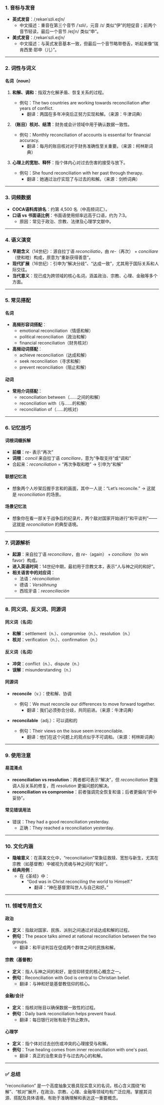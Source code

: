 ### 1. 音标与发音

- **英式发音**：/ˌrekənˈsɪli.eɪʃn/  
  - 中文描述：重音在第三个音节 /ˈsɪli/，元音 /ɪ/ 类似“伊”的短促音；前两个音节轻读，最后一个音节 /eɪʃn/ 类似“申”。
- **美式发音**：/ˌrekənˈsɪli.eɪʃn/  
  - 中文描述：与英式发音基本一致，但最后一个音节略带卷舌，听起来像“瑞肯西里·耶申（儿）”。

---

### 2. 词性与词义

#### 名词（noun）
1. **和解、调和**：指双方化解矛盾、恢复关系的过程。  
   - 例句：The two countries are working towards reconciliation after years of conflict.  
     - 翻译：两国在多年冲突后正努力实现和解。（来源：牛津词典）

2. **（账目）核对、结清**：财务或会计领域中用于确认数据一致性。  
   - 例句：Monthly reconciliation of accounts is essential for financial accuracy.  
     - 翻译：每月的账目核对对于财务准确性至关重要。（来源：柯林斯词典）

3. **心理上的宽恕、释怀**：指个体内心对过去伤害的接受与放下。  
   - 例句：She found reconciliation with her past through therapy.  
     - 翻译：她通过治疗实现了与过去的和解。（来源：剑桥词典）

---

### 3. 词频数据

- **COCA语料库排名**：约第 4,500 名（中高频词汇）。
- **口语 vs 书面语比例**：书面语使用频率远高于口语，约为 7:3。  
  - 原因：常见于政治、宗教、法律及心理学文献中。

---

### 4. 语义演变

- **早期含义**（14世纪）：源自拉丁语 *reconciliatio*，由 *re-*（再次） + *conciliare*（使和睦）构成，原意为“重新获得善意”。
- **现代扩展**（16世纪）：引申为“解决分歧”、“达成一致”，尤其用于国际关系和人际交往。
- **当代意义**：现已成为跨领域的核心名词，涵盖政治、宗教、心理、金融等多个方面。

---

### 5. 常见搭配

#### 名词
- **高频形容词搭配**：
  - emotional reconciliation（情感和解）
  - political reconciliation（政治和解）
  - financial reconciliation（财务核对）
- **高频动词搭配**：
  - achieve reconciliation（达成和解）
  - seek reconciliation（寻求和解）
  - prevent reconciliation（阻止和解）

#### 动词
- **常用介词搭配**：
  - reconciliation between（……之间的和解）
  - reconciliation with（与……的和解）
  - reconciliation of（……的核对）

---

### 6. 记忆技巧

#### 词根词缀拆解
- **前缀**：*re-* 表示“再次”
- **词根**：*concil* 来自拉丁语 *conciliare*，意为“争取支持”或“调和”
- 合起来：*reconciliation* = “再次争取和睦” → 引申为“和解”

#### 联想记忆法
- 想象两个人吵架后握手言和的画面，其中一人说：“Let’s reconcile.” → 这就是 *reconciliation* 的场景。

#### 场景记忆法
- 想象你在看一部关于战争后的纪录片，两个敌对国家开始进行“和平谈判”——这就是 *reconciliation* 的典型语境。

---

### 7. 词源解析

- **起源**：来自拉丁语 *reconciliare*，由 *re-*（again） + *conciliare*（to win favor）构成。
- **进入英语时间**：14世纪中期，最初用于宗教文本，表示“人与神之间的和好”。
- **相关语言中的对应词**：
  - 法语：*réconciliation*
  - 德语：*Versöhnung*
  - 西班牙语：*reconciliación*

---

### 8. 同义词、反义词、同源词

#### 同义词（名词）
- **和解**：settlement（n.）、compromise（n.）、resolution（n.）
- **核对**：verification（n.）、confirmation（n.）

#### 反义词（名词）
- **冲突**：conflict（n.）、dispute（n.）
- **误解**：misunderstanding（n.）

#### 同源词
- **reconcile**（v.）：使和解、协调  
  - 例句：We must reconcile our differences to move forward together.  
    - 翻译：我们必须弥合分歧，共同前进。（来源：牛津词典）

- **reconcilable**（adj.）：可以调和的  
  - 例句：Their views on the issue seem irreconcilable.  
    - 翻译：他们在这个问题上的观点似乎不可调和。（来源：柯林斯词典）

---

### 9. 使用注意

#### 易混淆点
- **reconciliation vs resolution**：两者都可表示“解决”，但 *reconciliation* 更强调人际关系的修复，而 *resolution* 更偏问题的解决。
- **reconciliation vs compromise**：前者强调完全恢复和谐；后者更偏向“折中妥协”。

#### 常见错误用法
- 错误：They had a good reconciliation yesterday.  
  - 正确：They reached a reconciliation yesterday.

---

### 10. 文化内涵

- **隐喻意义**：在英美文化中，“reconciliation”常象征救赎、宽恕与新生，尤其在宗教（如基督教）中被视为灵魂与神之间的“和好”。
- **经典用例**：
  - 在《圣经》中：  
    - “God was in Christ reconciling the world to Himself.”  
      - 翻译：“神在基督里叫世人与自己和好。”

---

### 11. 领域专用含义

#### 政治
- **定义**：指敌对国家、民族、派别之间通过对话达成和解的过程。  
- **例句**：The peace talks aimed at national reconciliation between the two groups.  
  - 翻译：和平谈判旨在促成两个群体之间的民族和解。

#### 宗教（基督教）
- **定义**：指人与神之间的和好，是信仰转变的核心概念之一。  
- **例句**：Reconciliation with God is central to Christian belief.  
  - 翻译：与神和好是基督教信仰的核心。

#### 金融/会计
- **定义**：指核对账目以确保数据一致性的过程。  
- **例句**：Daily bank reconciliation helps prevent fraud.  
  - 翻译：每日银行对账有助于防止欺诈。

#### 心理学
- **定义**：指个体对过去创伤或冲突的心理接受与和解。  
- **例句**：True healing comes from inner reconciliation with one's past.  
  - 翻译：真正的治愈来自于与过去内心的和解。

---

### ✅ 总结

“reconciliation” 是一个高度抽象又极具现实意义的名词，核心含义围绕“和解”、“核对”展开，在政治、宗教、心理、金融等领域均有广泛应用。掌握其词源、搭配及具体语境，有助于准确理解和表达这一重要概念。